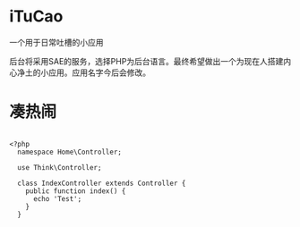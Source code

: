 # iTuCao
<p>一个用于日常吐槽的小应用</p>
<p>后台将采用SAE的服务，选择PHP为后台语言。最终希望做出一个为现在人搭建内心净土的小应用。应用名字今后会修改。</p>



# 凑热闹
<p></p>


```

<?php
  namespace Home\Controller;
  
  use Think\Controller;
  
  class IndexController extends Controller {
    public function index() {
      echo 'Test';
    }
  }

```
